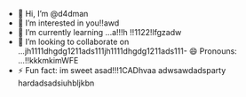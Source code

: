 - 👋 Hi, I’m @d4dman
- 👀 I’m interested in you!!awd
- 🌱 I’m currently learning ...a!!!h !!1122!lfgzadw
- 💞️ I’m looking to collaborate on ...jh1111dhgdg1211ads111jh1111dhgdg1211ads111- 😄 Pronouns: ...!!kkkmkimWFE
- ⚡ Fun fact: im sweet asad!!!1CADhvaa
adwsawdadsparty hardadsadsiuhbljkbn 
<!--- a11ad
d4dman/d4dman is a ✨ special ✨ repository because its `README.md` (this file) appears on your GitHub profile.
You can click the Preview link to take a look at your changes.ss
--->
